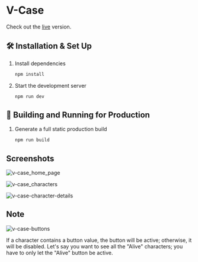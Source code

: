 # V-Case

Check out the [live](https://v-case.vercel.app/) version.

## 🛠 Installation & Set Up

1. Install dependencies

   ```sh
   npm install
   ```

2. Start the development server

   ```sh
   npm run dev
   ```

## 🚀 Building and Running for Production

1. Generate a full static production build

   ```sh
   npm run build
   ```

## Screenshots

![v-case_home_page](https://user-images.githubusercontent.com/76517857/210162622-ff7b9ec9-19eb-462e-92d3-1d461e831b54.png)

![v-case_characters](https://user-images.githubusercontent.com/76517857/210162635-1b7f9a81-00e1-4d28-9488-189660e3d49d.png)

![v-case-character-details](https://user-images.githubusercontent.com/76517857/210162671-a5595502-a4f0-4cd2-a3f3-3562ed0c3972.png)

## Note

![v-case-buttons](https://user-images.githubusercontent.com/76517857/210162949-1a85350d-d5b0-4ff9-b075-f8148774edfd.gif)

If a character contains a button value, the button will be active; otherwise, it will be disabled. Let's say you want to see all the "Alive" characters; you have to only let the "Alive" button be active.
